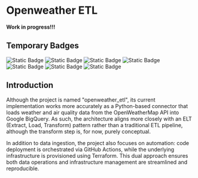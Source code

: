 # Openweather ETL
**Work in progress!!!**

## Temporary Badges
![Static Badge](https://img.shields.io/badge/ETL-yellow)
![Static Badge](https://img.shields.io/badge/Python-3.11-blue?logo=python)
![Static Badge](https://img.shields.io/badge/Terraform-7B42BC?style=flat&logo=terraform)
![Static Badge](https://img.shields.io/badge/GCP-yellow?logo=google%20cloud)
![Static Badge](https://img.shields.io/badge/CI%2FCD-green)
![Static Badge](https://img.shields.io/badge/GitHub_Actions-grey?logo=github%20actions)
![Static Badge](https://img.shields.io/badge/pyTest-blue?logo=pytest)

## Introduction
Although the project is named "openweather_etl", its current implementation works more accurately as a Python-based connector that loads weather and air quality data from the OpenWeatherMap API into Google BigQuery. As such, the architecture aligns more closely with an ELT (Extract, Load, Transform) pattern rather than a traditional ETL pipeline, although the transform step is, for now, purely conceptual.

In addition to data ingestion, the project also focuses on automation: code deployment is orchestrated via GitHub Actions, while the underlying infrastructure is provisioned using Terraform. This dual approach ensures both data operations and infrastructure management are streamlined and reproducible.

